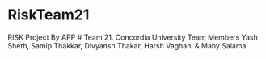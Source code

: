 # RiskTeam21
RISK Project By APP # Team 21. 
Concordia University
Team Members Yash Sheth, Samip Thakkar, Divyansh Thakar, Harsh Vaghani &amp; Mahy Salama
